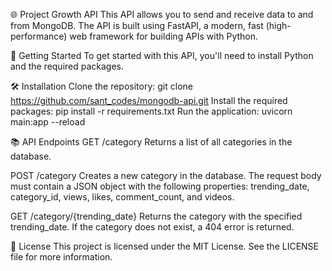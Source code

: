 
🌐 Project Growth API
This API allows you to send and receive data to and from MongoDB. The API is built using FastAPI, a modern, fast (high-performance) web framework for building APIs with Python.

🚀 Getting Started
To get started with this API, you'll need to install Python and the required packages.

🛠️ Installation
Clone the repository: git clone https://github.com/sant_codes/mongodb-api.git
Install the required packages: pip install -r requirements.txt
Run the application: uvicorn main:app --reload

📚 API Endpoints
GET /category
Returns a list of all categories in the database.

POST /category
Creates a new category in the database. The request body must contain a JSON object with the following properties: trending_date, category_id, views, likes, comment_count, and videos.

GET /category/{trending_date}
Returns the category with the specified trending_date. If the category does not exist, a 404 error is returned.

📝 License
This project is licensed under the MIT License. See the LICENSE file for more information.
